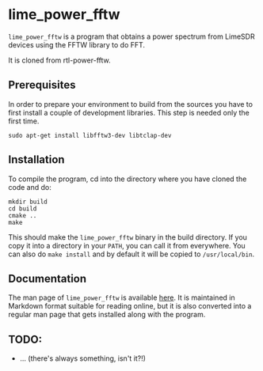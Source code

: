 # lime\_power\_fftw

`lime_power_fftw` is a program that obtains a power spectrum from LimeSDR
devices using the FFTW library to do FFT.

It is cloned from rtl-power-fftw.

## Prerequisites

In order to prepare your environment to build from the sources you have to first install a couple of development libraries.
This step is needed only the first time.

    sudo apt-get install libfftw3-dev libtclap-dev

## Installation

To compile the program, cd into the directory where you have cloned the code
and do:

    mkdir build
    cd build
    cmake ..
    make

This should make the `lime_power_fftw` binary in the build directory.
If you copy it into a directory in your `PATH`, you can call it from everywhere.
You can also do `make install` and by default it will be copied to `/usr/local/bin`.

## Documentation

The man page of `lime_power_fftw` is available [here](doc/lime_power_fftw.1.md).
It is maintained in Markdown format suitable for reading online, but it is
also converted into a regular man page that gets installed along with the
program.

## TODO:

  - ... (there's always something, isn't it?!)


